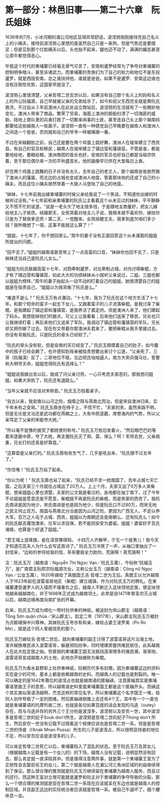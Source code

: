# 第一部分：林邑旧事——第二十六章　阮氏姐妹

1636年的7月，小冰河期的湄公河地区显得异常舒适，波涅努刚刚接待完自己名义上的小姨夫，接待前波涅努心里想的是虽然自己只是一条狗，但是气势还是要摆足；但是见到那个烂脸姨夫以后，头也抬不起来，腿也迈不动了，满满的媚态甚至让周牛都觉得恶心。

毕竟这个时代的柬埔寨已经毫无骨气可言了，安南和暹罗经常为了争夺对柬埔寨的控制明争暗斗，甚至诉诸武力。而柬埔寨的贵族们为了自己的权力和地位不是东投暹罗，就是西投安南，总之谁扶持他，谁就是爸爸。如果不是暹罗、安南这边谁也没有压倒性优势，这国家早就没了。

波涅努心里很清楚，父亲哲塔二世去世以后，如果没有自己那个名义上的妈和名义上的外公阮福源，自己早就被父亲的兄弟给杀了，如今和叔父东西完全就是靠阮氏救济。不过自从３年前澳洲人在此处设立商站后，波涅努的生活就有了一些微妙地变化，澳洲人带来了商品，繁荣了贸易，海面上澳洲的舰船扫清了一切海匪的威胁，陆地上商队里的兵勇打跑了一切敢来闹事的土匪，甚至连自己头上那个越南妈都要给这些越南人一些面子。波涅努一直有一种感觉自己早晚要在越南人和澳洲人之间选一个爸爸，否则就和自己的爷爷一样被痛揍一番。

不过在宋越翻脸之前，自己还是要在两个鸡蛋上跳好舞，澳洲人在堤岸建立了西贡县，有自己的官员和移民；越南人在堤岸建立了镇边营和藩镇营。不管是谁，都是要地给地，要粮给粮，澳洲商团的首长也好，安南的官员也好自己都是当祖宗供着，至于那位偶尔来一次的平秋盛首长，他的画像早已供在大堂每日上香。

好在两个鸡蛋上跳舞的日子并没有太久，去年自己的老丈人，那个越南爸爸居然做了澳洲人的藩属，而北边的占城也变成澳洲人地盘，管着那块地的还成了自己的小姨夫，而且这位小姨夫居然带着一大拨人马登陆了自己的地盘。

“妹妹，十七年前我出嫁柬埔寨的时候父亲给我说了一个笑话，不知道你出嫁的时候听过没有。”十七年前和亲柬埔寨的阮氏公主看着这个从未见过的妹妹，平平静静又不慌不忙的说道，“说是一老头欠了地主很多钱，于是跟地主商量好，把女儿嫁给地主儿子抵债。结婚那天，女孩哭着对地主儿子说，我根本就不喜欢你，嫁给你只是为了替我爹还债！第二天，一觉醒来，女孩摇醒丈夫，我爹到底欠咱们多少钱？我昨晚想了一宿，这事不能就这么算了！”

“姐姐，十七年了，你不想回家么。”周牛的妻子没有正面回答这个从未谋面的姐姐所提出的问题。

“回不去了。”姐姐的越南语甚至带上了一点高蛮的口音，“妹妹你也回不去了，只是妹妹还当自己是阮氏儿女么。”

“姐姐为阮氏联姻高蛮十七年，对西牵制暹罗，对北牵制占城，对内讨得柴棍，方才有了镇边营和藩镇营，如此大大的功绩妹妹从小就听父亲说过，二姐、三姐也都以姐姐为榜样。”周牛的妻子抬起头一动不动的盯着自己的姐姐，她很清楚自己的姐姐是在指责自己，“姐姐以为我背叛了阮氏是么。”

“难道不是么？” 阮氏玉万有点激动，“十七年，我为了阮氏在这个地方生活了十七年。和那个短命的蛮子一起生下女儿，又跟着蛮子的儿子流落柴棍。是我讨来了柴棍，是我建起了镇边营和藩镇营，是我养活了嘉定府。但是澳洲人来了，他们建起了码头。我想拔掉他们的据点，可父上让我看看；后来他们送来了移民，兄长也只让我继续盯着；再后来他们又送来了军队，我调动了镇边营和藩镇营的军队，兄长却又把你嫁了过去。现在你又带着你那澳洲夫君来了，要把柴棍从我手里接过去。你没有背叛阮氏，只是阮氏的骨头已经软了。”

“阮氏的骨头没有软，但是安南的天已经变了。” 阮氏玉鼎摸着自己的肚子，如今腹中的孩子已经会踢了，也许感知到母亲被指责想要出来讨个公道，“父亲死了，三哥（阮福渶）反了，二哥地位不稳，北边郑氏咄咄逼人，南方大宋兵强马壮，誓要和大明夺天命，姐姐觉得阮氏有选择么？”

“姐姐说我嫁出去以后，就成了问父亲讨债，一心只考虑夫家恶妇，那我想问姐姐，如果大宋败了，阮氏还有退路么。”

“当年父亲就不应该对宋称臣。” 阮氏玉万拍着桌子。

“自古以来，我安南以山河之险，烟瘴之阻与燕南北而治，但是宋自澳洲归来，实千年未有之变局。” 阮氏玉鼎坐在椅子上，不慌不忙，“夫家的宋，虽然来路不明，但是无论是文治还是武功都在燕朝之上，大有中原逐鹿，席卷海内的气势，所以父亲笃定了父亲的宋能夺大统。”

“所以毫不犹豫的接受了都统使的称号。” 阮氏玉万依旧发着火，“然后眼巴巴的等着宋逐鹿中原，夺了大统，再支援阮氏灭了郑、莫、保么？呵！军师去世，父亲病重，兄长打的还真是好算盘。”

“这算盘是父亲打的。” 阮氏玉鼎有些生气了，几乎是吼出来，“阮氏撑不过五年了。”

“你住嘴！”阮氏玉万站了起来。

“你以为呢！” 阮氏玉鼎也站了起来，“阮氏已经不求一统南国了，去年占城七天亡国，之后夫家三个月就往占城运了20万人。上上个月，夫家又运了6万多人来柴棍，想来姐姐心里也清楚。夫家的公文我是看过的，各地都在抽丁南下，过了今年不论姐姐是愿意还是不愿意，柴棍就不再是阮氏的柴棍，而是宋家的西贡了。我阮氏南进是因为地少，宋氏南进是也是因为地少，但是阮氏口不过80万，而宋无地之民又何止百万。南国与燕南北分治是因为山河之险，更因为广西无人，不足以养大军。百万之人屯于占城、西贡，姐姐以为南朝还会是南朝么，还有阮氏么！如今的阮氏献吉蔑饱澳宋，壮军以求自保，若不能则安安为婆留。姐姐！婆留好歹百氏诸侯，也算是个好退了姐姐。”

“君王城上竖降旗，妾在深宫哪得知。 十四万人齐解甲，宁无一个是男儿！我今天才知道花蕊夫人为什么会写这首诗了。” 阮氏玉万冷笑了一声，从袖口里抽出了一封信来，“边和的参将给我的信，哥哥要我全力助你。荒唐啊！真荒唐啊！”

注：阮氏玉万（越南语：Nguyễn Thị Ngọc Vạn／阮氏玉萬），今俗称“阮福玉万”，是广南君主阮熙宗阮福源次女，又称公女玉万（越南语：Công nữ Ngọc Vạn／公女玉萬），1620年嫁给了真腊国王吉·哲塔二世为王后。真腊王以允许越南人于1623年起在波雷诺哥地区（柴棍）建立城镇，作为对阮氏玉万的聘礼。在柬埔寨遭受暹罗人的入侵而不堪重负之后，越南人不断迁入这块领地定居，使这块领地越来越越南化，并于1698年正式成为越南领土。此举是自1471年黎圣宗灭占城以后，越南边境再度向南扩张的开幕。

后来，阮氏玉万成为顺化一带村社供奉的神祇，被追封为宋山郡主（越南语：Tống Sơn quận chúa／宋山郡主）。启定二年（1917年），宋山郡主阮氏玉万被封为贞婉翊保中兴尊神。其妹阮氏玉夸亦有和亲，嫁给占婆王波罗美（Po Ro Me），就是这个同人里被烧死的那个。

阮氏玉万嫁给吉·哲塔二世后，就向柬埔寨的副王讨得了波雷诺哥这片沿海土地，准许越族难民进入波雷诺哥，躲避郑阮纷争，同时增建房屋供难民居住，此系越南人在此大批定居之始。但衰弱的柬埔寨王国无法抵挡逐渐增多的难民潮，渐渐地，波雷诺哥变成越南人的土地，此地亦开始被称为柴棍。

阮氏玉万为香水县野犁上社供奉神祇，阮朝历代多有封赠。因为柬埔寨这边的资料实在是少的可怜，基本上都是依赖越南的史料。而越南人的记载也是割裂的。唯一可以确定的是1642年篡位的波涅占也就是越南语的匿螉禛，注意匿螉其实是柬埔寨语里面王子的意思，所以越南语史料里面柬埔寨国王都是这个匿螉开头。而禛这个其实类似英语汤姆啊，杰克这样的常见名字，所以柬埔寨这个名字国王一堆，给同人创作导致了一定的困难。然后匿螉禛倒推上去还有4个王，其中有一个一直也就是柬埔寨语的托摩列谢二世，也就是各位如果百度的话会发现的乌迭（outey）存在，而与乌迭并存的另外三个王分别是波涅多，波涅努以及安农一世，其中波涅多是哲塔二世的妃子Souk don’t所生，波涅努是哲塔二世的妃子Thong don’t 所生，然后安农一世没有记载不过按着这个规律应该也是哲塔二世一系，但是是哲塔二世的侍妾（I’Anak Mnan Pussa）所生的儿子是波涅占，所以很明显侍妾的地位不足，所以安农应该是波涅多的儿子。

可以肯定哲塔二世死亡以后，柬埔寨陷入了混乱的状态。至于阮氏玉万及其女儿（根据越南人记载是有一个女儿的）的下场，越南人没有记载，说明显然没有回去，那么肯定就一直深陷其中。但是值得注意两件事，就是第一个柬埔寨王室为了正统性会去娶前任王的女儿，第二个就是越南人在湄公河三角洲区域的利益继续得到了保证。那么很合理的推测就是阮氏玉万继续留在柬埔寨为越南人服务，而且过的还行。而这种王室对立很可能就是暹罗和阮主对于柬埔寨的争夺导致的分裂，那么一个很合理的推测就是现在哲塔二世一系现在应该就呆在东边也就是越南人的控制区域。并且副王这边的实际统治者应该就是哲塔一系。被自己牛逼坏了，插个腰休息一会。
